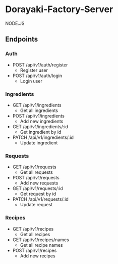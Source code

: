 # Dorayaki-Factory-Server

NODE.JS

## Endpoints
### Auth
- POST /api/v1/auth/register
  - Register user
- POST /api/v1/auth/login
  - Login user
  
### Ingredients
- GET /api/v1/ingredients
  - Get all ingredients
- POST /api/v1/ingredients
  - Add new ingredients
- GET /api/v1/ingredients/:id
  - Get ingredient by id
- PATCH /api/v1/ingredients/:id
  - Update ingredient
  
### Requests
- GET /api/v1/requests
  - Get all requests
- POST /api/v1/requests
  - Add new requests
- GET /api/v1/requests/:id
  - Get request by id
- PATCH /api/v1/requests/:id
  - Update request
  
### Recipes
- GET /api/v1/recipes
  - Get all recipes
- GET /api/v1/recipes/names
  - Get all recipe names
- POST /api/v1/recipes
  - Add new recipes